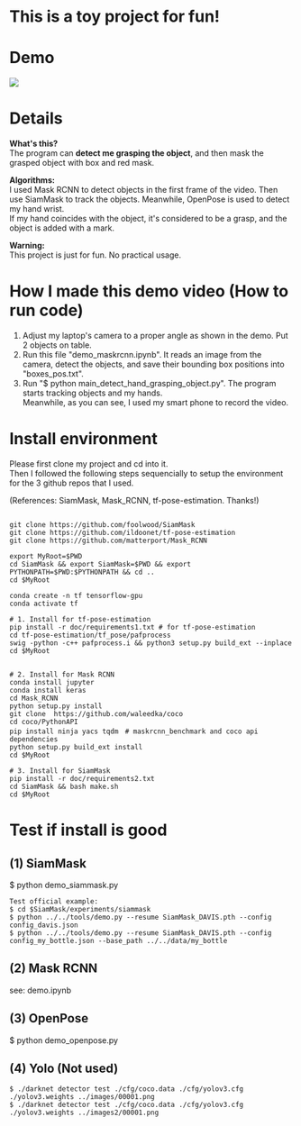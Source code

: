 
# This is a toy project for fun!


# Demo

![](https://github.com/felixchenfy/Data-Storage/raw/master/Detect-Hand-Grasping-Object/demo-Detect-Hand-Grasping-Object.gif)

# Details

**What's this?**  
The program can **detect me grasping the object**, and then mask the grasped object with box and red mask.

**Algorithms:**  
I used Mask RCNN to detect objects in the first frame of the video. Then use SiamMask to track the objects. Meanwhile, OpenPose is used to detect my hand wrist.  
If my hand coincides with the object, it's considered to be a grasp, and the object is added with a mark.


**Warning:**  
This project is just for fun. No practical usage.

# How I made this demo video (How to run code)

1. Adjust my laptop's camera to a proper angle as shown in the demo. Put 2 objects on table.
2. Run this file "demo_maskrcnn.ipynb". It reads an image from the camera, detect the objects, and save their bounding box positions into "boxes_pos.txt".
3. Run "$ python main_detect_hand_grasping_object.py". The program starts tracking objects and my hands.   
Meanwhile, as you can see, I used my smart phone to record the video.



# Install environment

Please first clone my project and cd into it.   
Then I followed the following steps sequencially to setup the environment for the 3 github repos that I used.

(References: SiamMask, Mask_RCNN, tf-pose-estimation. Thanks!)

```

git clone https://github.com/foolwood/SiamMask
git clone https://github.com/ildoonet/tf-pose-estimation
git clone https://github.com/matterport/Mask_RCNN

export MyRoot=$PWD
cd SiamMask && export SiamMask=$PWD && export PYTHONPATH=$PWD:$PYTHONPATH && cd ..
cd $MyRoot

conda create -n tf tensorflow-gpu
conda activate tf

# 1. Install for tf-pose-estimation
pip install -r doc/requirements1.txt # for tf-pose-estimation
cd tf-pose-estimation/tf_pose/pafprocess
swig -python -c++ pafprocess.i && python3 setup.py build_ext --inplace
cd $MyRoot


# 2. Install for Mask RCNN
conda install jupyter
conda install keras
cd Mask_RCNN
python setup.py install
git clone  https://github.com/waleedka/coco  
cd coco/PythonAPI  
pip install ninja yacs tqdm　# maskrcnn_benchmark and coco api dependencies  
python setup.py build_ext install  
cd $MyRoot

# 3. Install for SiamMask
pip install -r doc/requirements2.txt
cd SiamMask && bash make.sh
cd $MyRoot

```
 


# Test if install is good

## (1) SiamMask
$ python demo_siammask.py

```
Test official example:
$ cd $SiamMask/experiments/siammask    
$ python ../../tools/demo.py --resume SiamMask_DAVIS.pth --config config_davis.json  
$ python ../../tools/demo.py --resume SiamMask_DAVIS.pth --config config_my_bottle.json --base_path ../../data/my_bottle  
```

## (2) Mask RCNN
see: demo.ipynb

## (3) OpenPose
$ python demo_openpose.py

## (4) Yolo (Not used)
```
$ ./darknet detector test ./cfg/coco.data ./cfg/yolov3.cfg ./yolov3.weights ../images/00001.png  
$ ./darknet detector test ./cfg/coco.data ./cfg/yolov3.cfg ./yolov3.weights ../images2/00001.png  
```